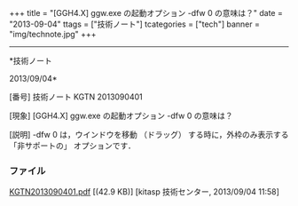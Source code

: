 ﻿+++
title = "[GGH4.X] ggw.exe の起動オプション -dfw 0 の意味は？"
date = "2013-09-04"
ttags = ["技術ノート"]
tcategories = ["tech"]
banner = "img/technote.jpg"
+++

-----------------------------------------------------------------------------------------------------------------------------

*技術ノート

2013/09/04*


[番号]
技術ノート KGTN 2013090401

[現象]
[GGH4.X] ggw.exe の起動オプション -dfw 0 の意味は？

[説明]
-dfw 0 は，ウインドウを移動 （ドラッグ） する時に，外枠のみ表示する
「非サポートの」 オプションです．


### ファイル

 
 


[KGTN2013090401.pdf](http://techreport.kitasp.net/attachments/download/1366/KGTN2013090401.pdf)
 [(42.9 KB)] [kitasp 技術センター, 2013/09/04
11:58]


 


 


